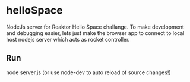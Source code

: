 # helloSpace
NodeJs server for Reaktor Hello Space challange. To make development and debugging easier, lets just make the browser app to connect to local host nodejs server which acts as rocket controller.

## Run
node server.js (or use node-dev to auto reload of source changes!)

